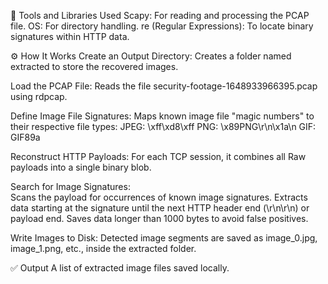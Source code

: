 🧰 Tools and Libraries Used
  Scapy: For reading and processing the PCAP file.
  OS: For directory handling.
  re (Regular Expressions): To locate binary signatures within HTTP data.

⚙️ How It Works
Create an Output Directory:
  Creates a folder named extracted to store the recovered images.
  
Load the PCAP File:
  Reads the file security-footage-1648933966395.pcap using rdpcap.
  
Define Image File Signatures:
  Maps known image file "magic numbers" to their respective file types:
    JPEG: \xff\xd8\xff
    PNG: \x89PNG\r\n\x1a\n
    GIF: GIF89a

Reconstruct HTTP Payloads:
  For each TCP session, it combines all Raw payloads into a single binary blob.

Search for Image Signatures:  
  Scans the payload for occurrences of known image signatures.
  Extracts data starting at the signature until the next HTTP header end (\r\n\r\n) or payload end.
  Saves data longer than 1000 bytes to avoid false positives.

Write Images to Disk:
  Detected image segments are saved as image_0.jpg, image_1.png, etc., inside the extracted folder.

✅ Output
A list of extracted image files saved locally.
